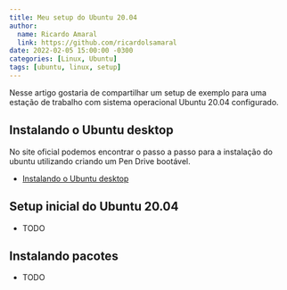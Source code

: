 ```yaml
---
title: Meu setup do Ubuntu 20.04
author:
  name: Ricardo Amaral
  link: https://github.com/ricardolsamaral
date: 2022-02-05 15:00:00 -0300
categories: [Linux, Ubuntu]
tags: [ubuntu, linux, setup]
---
```


Nesse artigo gostaria de compartilhar um setup de exemplo para uma estação de trabalho com sistema operacional Ubuntu 20.04 configurado.

## Instalando o Ubuntu desktop

No site oficial podemos encontrar o passo a passo para a instalação do ubuntu utilizando criando um Pen Drive bootável.

* [Instalando o Ubuntu desktop](https://ubuntu.com/tutorials/install-ubuntu-desktop)

## Setup inicial do Ubuntu 20.04

* TODO

## Instalando pacotes

* TODO